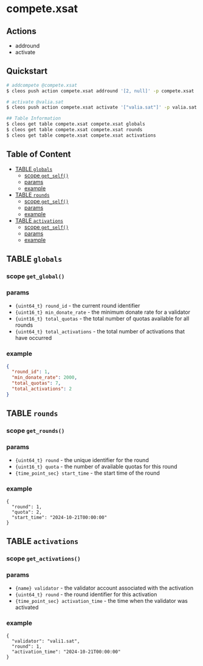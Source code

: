 # compete.xsat

## Actions

- addround
- activate

## Quickstart

````bash
# addcompete @compete.xsat
$ cleos push action compete.xsat addround '[2, null]' -p compete.xsat

# activate @valia.sat
$ cleos push action compete.xsat activate '["valia.sat"]' -p valia.sat

## Table Information
$ cleos get table compete.xsat compete.xsat globals
$ cleos get table compete.xsat compete.xsat rounds
$ cleos get table compete.xsat compete.xsat activations
````

## Table of Content

- [TABLE `globals`](#table-globals)
  - [scope `get_self()`](#scope-get_self)
  - [params](#params)
  - [example](#example)
- [TABLE `rounds`](#table-rounds)
  - [scope `get_self()`](#scope-get_self-1)
  - [params](#params-1)
  - [example](#example-1)
- [TABLE `activations`](#table-activations)
  - [scope `get_self()`](#scope-get_self-21)
  - [params](#params-2)
  - [example](#example-2)

## TABLE `globals`

### scope `get_global()`

### params

- `{uint64_t} round_id` - the current round identifier
- `{uint16_t} min_donate_rate` - the minimum donate rate for a validator
- `{uint16_t} total_quotas` - the total number of quotas available for all rounds
- `{uint64_t} total_activations` - the total number of activations that have occurred

### example

```json
{
  "round_id": 1,
  "min_donate_rate": 2000,
  "total_quotas": 7,
  "total_activations": 2
}
```

## TABLE `rounds`

### scope `get_rounds()`

### params

- `{uint64_t} round` - the unique identifier for the round
- `{uint16_t} quota` - the number of available quotas for this round
- `{time_point_sec} start_time` - the start time of the round

### example

```
{
  "round": 1,
  "quota": 2,
  "start_time": "2024-10-21T00:00:00"
}
```

## TABLE `activations`

### scope `get_activations()`

### params

- `{name} validator` - the validator account associated with the activation
- `{uint64_t} round` - the round identifier for this activation
- `{time_point_sec} activation_time` - the time when the validator was activated

### example

```
{
  "validator": "vali1.sat",
  "round": 1,
  "activation_time": "2024-10-21T00:00:00"
}
```

